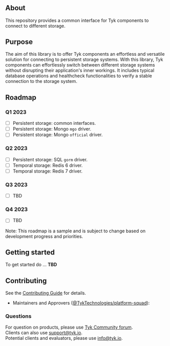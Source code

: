 # <storage>

## About
This repository provides a common interface for Tyk components to connect to different storage.
  
## Purpose
The aim of this library is to offer Tyk components an effortless and versatile solution for connecting to persistent storage systems. With this library, Tyk components can effortlessly switch between different storage systems without disrupting their application's inner workings. It includes typical database operations and healthcheck functionalities to verify a stable connection to the storage system.

## Roadmap
### Q1 2023
- [ ] Persistent storage: common interfaces.
- [ ] Persistent storage: Mongo `mgo` driver.
- [ ] Persistent storage: Mongo `official` driver.

### Q2 2023
- [ ] Persistent storage: SQL `gorm` driver.
- [ ] Temporal storage: Redis 6 driver.
- [ ] Temporal storage: Redis 7 driver.

### Q3 2023
- [ ] TBD

### Q4 2023
- [ ] TBD

Note: This roadmap is a sample and is subject to change based on development progress and priorities.


## Getting started  
To get started do ... <!-- add code snippet etc -->
**TBD**  

  
## Contributing

See the [Contributing Guide](CONTRIBUTING.md) for details.

- Maintainers and Approvers ([@TykTechnologies/platform-squad](https://github.com/orgs/TykTechnologies/teams/platform-squad)):
  
### Questions
For question on products, please use [Tyk Community forum](https://community.tyk.io/).
  <br>
Clients can also use support@tyk.io.
   <br>
Potential clients and evaluators, please use info@tyk.io.

  
